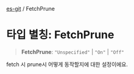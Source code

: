 [es-git](../globals.md) / FetchPrune

# 타입 별칭: FetchPrune

> **FetchPrune**: `"Unspecified"` \| `"On"` \| `"Off"`

fetch 시 prune시 어떻게 동작할지에 대한 설정이에요.
